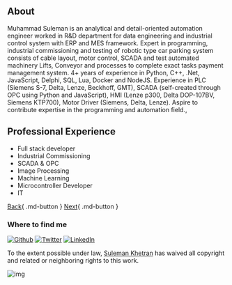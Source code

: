 
## About

Muhammad Suleman is an analytical and detail-oriented automation engineer worked in R&D department for data engineering and industrial control system with ERP and MES framework. Expert in programming, industrial commissioning and testing of robotic type car parking system consists of cable layout, motor control, SCADA and test automated machinery Lifts, Conveyor and processes to complete exact tasks  payment management system. 4+ years of experience in Python, C++, .Net, JavaScript, Delphi, SQL, Lua, Docker and NodeJS. Experience in PLC (Siemens S-7, Delta, Lenze, Beckhoff, GMT), SCADA (self-created through OPC using Python and JavaScript), HMI (Lenze p300, Delta DOP-107BV, Siemens KTP700), Motor Driver (Siemens, Delta, Lenze). Aspire to contribute expertise in the programming and automation field.,

## Professional Experience
- Full stack developer
- Industrial Commissioning
- SCADA & OPC
- Image Processing
- Machine Learning
- Microcontroller Developer
- IT






[Back](/){ .md-button }
[Next](/experience){ .md-button }

### Where to find me

[](https://github.com/suleman-khetran#where-to-find-me)

[![Github](https://camo.githubusercontent.com/2a822909e8b8c12ecaddf706efc32e83a8e61609e1eb1793f31d9101ed38a954/68747470733a2f2f696d672e736869656c64732e696f2f62616467652f4769744875622d2532333132313030452e7376673f267374796c653d666f722d7468652d6261646765266c6f676f3d476974687562266c6f676f436f6c6f723d7768697465)](https://github.com/suleman-khetran) [![Twitter](https://camo.githubusercontent.com/e97449103b99db365dca0ff65af4a8b068a831136dc0a156239a71dff4223dba/68747470733a2f2f696d672e736869656c64732e696f2f62616467652f747769747465722d2532333144413146322e7376673f267374796c653d666f722d7468652d6261646765266c6f676f3d74776974746572266c6f676f436f6c6f723d7768697465)](https://twitter.com/Suleman0101) [![LinkedIn](https://camo.githubusercontent.com/e8dbf62a04af86d46001864cd22338d8a8474486a0e976ec695580027c373c79/68747470733a2f2f696d672e736869656c64732e696f2f62616467652f6c696e6b6564696e2d2532333030373742352e7376673f267374796c653d666f722d7468652d6261646765266c6f676f3d6c696e6b6564696e266c6f676f436f6c6f723d7768697465)](https://www.linkedin.com/in/Suleman0101)


To the extent possible under law, [Suleman Khetran](https://suleman-khetran.github.io/) has waived all copyright and related or neighboring rights to this work.

![img](https://licensebuttons.net/p/zero/1.0/88x31.png)
